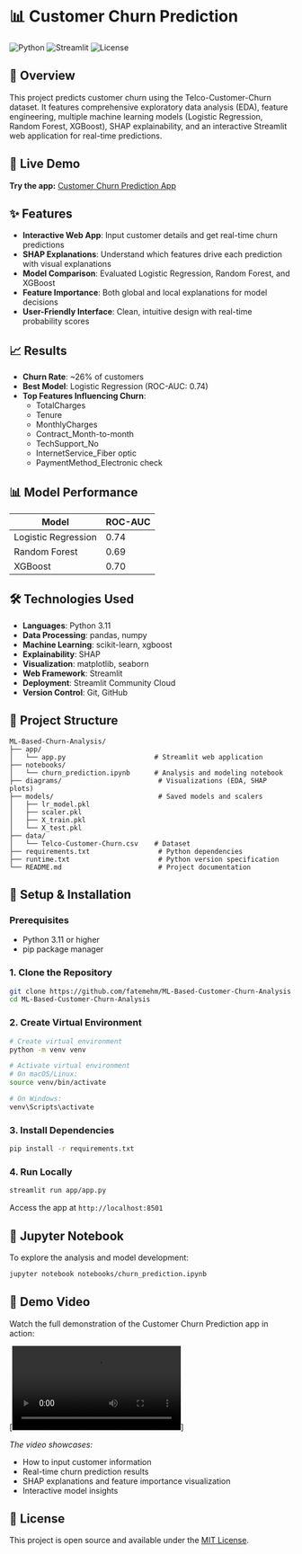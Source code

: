 # 📊 Customer Churn Prediction

![Python](https://img.shields.io/badge/Python-3.11-blue)
![Streamlit](https://img.shields.io/badge/Streamlit-1.37+-red)
![License](https://img.shields.io/badge/License-MIT-green)

## 🎯 Overview
This project predicts customer churn using the Telco-Customer-Churn dataset. It features comprehensive exploratory data analysis (EDA), feature engineering, multiple machine learning models (Logistic Regression, Random Forest, XGBoost), SHAP explainability, and an interactive Streamlit web application for real-time predictions.

## 🚀 Live Demo
**Try the app:** [Customer Churn Prediction App](https://ml-based-customer-churn-analysis-drgzetudpaiinsd9hpsa7k.streamlit.app/)

## ✨ Features

- **Interactive Web App**: Input customer details and get real-time churn predictions
- **SHAP Explanations**: Understand which features drive each prediction with visual explanations
- **Model Comparison**: Evaluated Logistic Regression, Random Forest, and XGBoost
- **Feature Importance**: Both global and local explanations for model decisions
- **User-Friendly Interface**: Clean, intuitive design with real-time probability scores

## 📈 Results

- **Churn Rate**: ~26% of customers
- **Best Model**: Logistic Regression (ROC-AUC: 0.74)
- **Top Features Influencing Churn**:
  - TotalCharges
  - Tenure
  - MonthlyCharges
  - Contract_Month-to-month
  - TechSupport_No
  - InternetService_Fiber optic
  - PaymentMethod_Electronic check

## 📊 Model Performance

| Model               | ROC-AUC |
|---------------------|---------|
| Logistic Regression | 0.74    |
| Random Forest       | 0.69    |
| XGBoost             | 0.70    |

## 🛠️ Technologies Used

- **Languages**: Python 3.11
- **Data Processing**: pandas, numpy
- **Machine Learning**: scikit-learn, xgboost
- **Explainability**: SHAP
- **Visualization**: matplotlib, seaborn
- **Web Framework**: Streamlit
- **Deployment**: Streamlit Community Cloud
- **Version Control**: Git, GitHub

## 📁 Project Structure

```plaintext
ML-Based-Churn-Analysis/
├── app/
│   └── app.py                      # Streamlit web application
├── notebooks/
│   └── churn_prediction.ipynb      # Analysis and modeling notebook
├── diagrams/                        # Visualizations (EDA, SHAP plots)
├── models/                          # Saved models and scalers
│   ├── lr_model.pkl
│   ├── scaler.pkl
│   ├── X_train.pkl
│   └── X_test.pkl
├── data/
│   └── Telco-Customer-Churn.csv    # Dataset
├── requirements.txt                 # Python dependencies
├── runtime.txt                      # Python version specification
└── README.md                        # Project documentation
```

## 🚀 Setup & Installation

### Prerequisites
- Python 3.11 or higher
- pip package manager

### 1. Clone the Repository
```bash
git clone https://github.com/fatemehm/ML-Based-Customer-Churn-Analysis.git
cd ML-Based-Customer-Churn-Analysis
```

### 2. Create Virtual Environment
```bash
# Create virtual environment
python -m venv venv

# Activate virtual environment
# On macOS/Linux:
source venv/bin/activate

# On Windows:
venv\Scripts\activate
```

### 3. Install Dependencies
```bash
pip install -r requirements.txt
```

### 4. Run Locally
```bash
streamlit run app/app.py
```

Access the app at `http://localhost:8501`

## 📓 Jupyter Notebook

To explore the analysis and model development:

```bash
jupyter notebook notebooks/churn_prediction.ipynb
```

## 🎥 Demo Video

Watch the full demonstration of the Customer Churn Prediction app in action:

[![Customer Churn Prediction Demo](https://github.com/fatemehm/ML-Based-Customer-Churn-Analysis/blob/main/Demo_video.mkv)]

*The video showcases:*
- How to input customer information
- Real-time churn prediction results
- SHAP explanations and feature importance visualization
- Interactive model insights


## 📝 License

This project is open source and available under the [MIT License](LICENSE).


